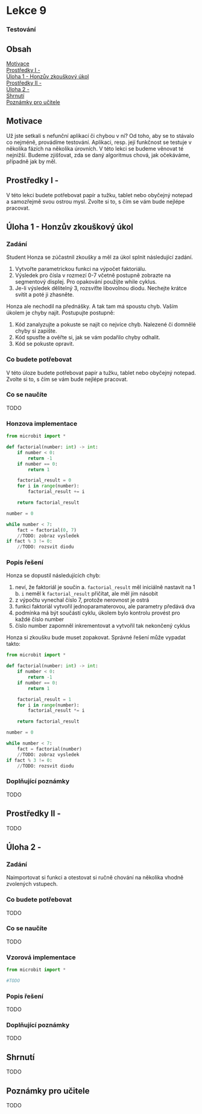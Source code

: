 # Lekce 9
### Testování

## Obsah
[Motivace](#motivace)  
[Prostředky I - ](#resources1)  
[Úloha 1 - Honzův zkouškový úkol ](#assignment1)  
[Prostředky II - ](#resources2)  
[Úloha 2 - ](#assignment2)  
[Shrnutí](#conclusion)  
[Poznámky pro učitele](#pozn)  

## Motivace <a name="motivace"/>
Už jste setkali s nefunční aplikací či chybou v ní? Od toho, aby se to stávalo co nejméně, provádíme testování.
Aplikaci, resp. její funkčnost se testuje v několika fázích na několika úrovních. V této lekci se budeme věnovat té nejnižší. Budeme zjišťovat, zda se daný algoritmus chová, jak očekáváme, případně jak by měl.
## Prostředky I - <a name="resources1"/>
V této lekci budete potřebovat papír a tužku, tablet nebo obyčejný notepad a samozřejmě svou ostrou mysl. Zvolte si to, s čím se vám bude nejlépe pracovat.
## Úloha 1 - Honzův zkouškový úkol <a name="assignment1"/>
### Zadání
Student Honza se zúčastnil zkoušky a měl za úkol splnit následující zadání.
1. Vytvořte parametrickou funkci na výpočet faktoriálu.
2. Výsledek pro čísla v rozmezí 0-7 včetně postupně zobrazte na segmentový displej. Pro opakování použijte while cyklus.
3. Je-li výsledek dělitelný 3, rozsviťte libovolnou diodu. Nechejte krátce svítit a poté ji zhasněte.

Honza ale nechodil na přednášky. A tak tam má spoustu chyb. Vaším úkolem je chyby najít.
Postupujte postupně:
1. Kód zanalyzujte a pokuste se najít co nejvíce chyb. Nalezené či domnělé chyby si zapište.
2. Kód spusťte a ověřte si, jak se vám podařilo chyby odhalit.
3. Kód se pokuste opravit.
### Co budete potřebovat
V této úloze budete potřebovat papír a tužku, tablet nebo obyčejný notepad. Zvolte si to, s čím se vám bude nejlépe pracovat.
### Co se naučíte
TODO
### Honzova implementace
```python
from microbit import * 

def factorial(number: int) -> int:
    if number < 0:
        return -1
    if number == 0:
        return 1

    factorial_result = 0
    for i in range(number):
        factorial_result += i

    return factorial_result

number = 0

while number < 7:
    fact = factorial(0, 7)
    //TODO: zobraz vysledek
if fact % 3 != 0:
    //TODO: rozsvit diodu
```

### Popis řešení
Honza se dopustil následujících chyb:
1. neví, že faktoriál je součin
    a. `factorial_result` měl iniciálně nastavit na 1
    b. `i` neměl k `factorial_result` přičítat, ale měl jím násobit
2. z výpočtu vynechal číslo 7, protože nerovnost je ostrá
3. funkci faktoriál vytvořil jednoparamaterovou, ale parametry předává dva
4. podmínka má být součástí cyklu, úkolem bylo kontrolu provést pro každé číslo number
5. číslo number zapomněl inkrementovat a vytvořil tak nekončený cyklus

Honza si zkoušku bude muset zopakovat.
Správné řešení může vypadat takto:
```python
from microbit import * 

def factorial(number: int) -> int:
    if number < 0:
        return -1
    if number == 0:
        return 1

    factorial_result = 1
    for i in range(number):
        factorial_result *= i

    return factorial_result

number = 0

while number < 7:
    fact = factorial(number)
    //TODO: zobraz vysledek
if fact % 3 != 0:
    //TODO: rozsvit diodu
```
### Doplňující poznámky 
TODO
## Prostředky II -  <a name="resources2"/>
TODO
## Úloha 2 - <a name="assignment2"/>
### Zadání
Naimportovat si funkci a otestovat si ručně chování na několika vhodně zvolených vstupech.
### Co budete potřebovat
TODO
### Co se naučíte
TODO
### Vzorová implementace
```python
from microbit import * 

#TODO
```

### Popis řešení
TODO
### Doplňující poznámky 
TODO
## Shrnutí <a name="conclusion"/>
TODO
## Poznámky pro učitele <a name="pozn"/>
TODO


